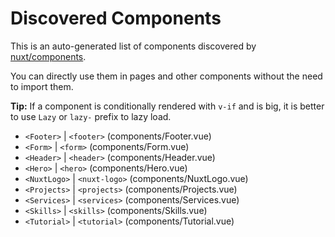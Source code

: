 # Discovered Components

This is an auto-generated list of components discovered by [nuxt/components](https://github.com/nuxt/components).

You can directly use them in pages and other components without the need to import them.

**Tip:** If a component is conditionally rendered with `v-if` and is big, it is better to use `Lazy` or `lazy-` prefix to lazy load.

- `<Footer>` | `<footer>` (components/Footer.vue)
- `<Form>` | `<form>` (components/Form.vue)
- `<Header>` | `<header>` (components/Header.vue)
- `<Hero>` | `<hero>` (components/Hero.vue)
- `<NuxtLogo>` | `<nuxt-logo>` (components/NuxtLogo.vue)
- `<Projects>` | `<projects>` (components/Projects.vue)
- `<Services>` | `<services>` (components/Services.vue)
- `<Skills>` | `<skills>` (components/Skills.vue)
- `<Tutorial>` | `<tutorial>` (components/Tutorial.vue)
